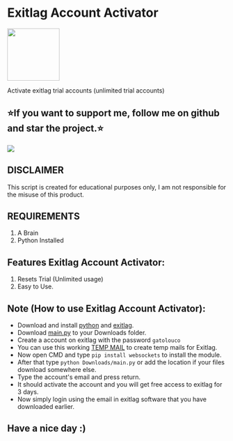 # Exitlag Account Activator
<img src="https://github.com/itsOwen/exitlag-account-activator/blob/main/images/gitlogo.png" width=120>

 Activate exitlag trial accounts (unlimited trial accounts)

## ⭐If you want to support me, follow me on github and star the project.⭐

<img src="https://github.com/itsOwen/exitlag-account-activator/blob/main/images/activated.png">

## DISCLAIMER
This script is created for educational purposes only, I am not responsible for the misuse of this product.

## REQUIREMENTS
1. A Brain
2. Python Installed
 
## Features Exitlag Account Activator:
1. Resets Trial (Unlimited usage)<br />
2. Easy to Use.<br />

## Note (How to use Exitlag Account Activator):
- Download and install <a href="https://www.python.org/downloads/">python</a> and <a href="https://exitlag.com">exitlag</a>.
- Download <a href="https://github.com/gato-louco/exitlag-account-activator/blob/main/main.py">main.py</a> to your Downloads folder.
- Create a account on exitlag with the password `gatolouco`
- You can use this working <a href="https://mail.tm/en/">TEMP MAIL</a> to create temp mails for Exitlag.
- Now open CMD and type `pip install websockets` to install the module.
- After that type `python Downloads/main.py` or add the location if your files download somewhere else.
- Type the account's email and press return.
- It should activate the account and you will get free access to exitlag for 3 days.
- Now simply login using the email in exitlag software that you have downloaded earlier.

## Have a nice day :)
